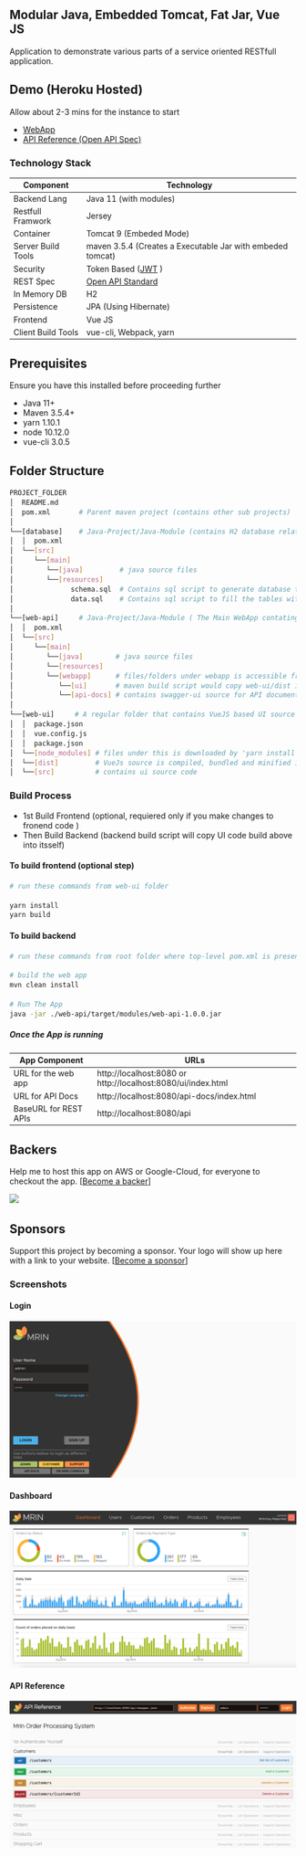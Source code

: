 ## Modular Java, Embedded Tomcat, Fat Jar, Vue JS 
Application to demonstrate various parts of a service oriented RESTfull application.

## Demo (Heroku Hosted)
Allow about 2-3 mins for the instance to start  
- [WebApp](https://modular-java-jersey-vue.herokuapp.com)
- [API Reference (Open API Spec)](https://modular-java-jersey-vue.herokuapp.com/api-docs/index.html)

### Technology Stack
Component          | Technology
---                | ---
Backend Lang       | Java 11 (with modules)
Restfull Framwork  | Jersey 
Container          | Tomcat 9 (Embeded Mode)
Server Build Tools | maven 3.5.4 (Creates a Executable Jar with embeded tomcat)
Security           | Token Based ([JWT](https://github.com/auth0/java-jwt) )
REST Spec          | [Open API Standard](https://www.openapis.org/) 
In Memory DB       | H2 
Persistence        | JPA (Using Hibernate)
Frontend           | Vue JS
Client Build Tools | vue-cli, Webpack, yarn

## Prerequisites
Ensure you have this installed before proceeding further
- Java 11+ 
- Maven 3.5.4+
- yarn 1.10.1 
- node 10.12.0
- vue-cli 3.0.5

## Folder Structure
```bash
PROJECT_FOLDER
│  README.md
│  pom.xml       # Parent maven project (contains other sub projects)
│
└──[database]    # Java-Project/Java-Module (contains H2 database related services )  
│  │  pom.xml       
│  └──[src]      
│     └──[main]      
│        └──[java]         # java source files   
│        └──[resources]
│              schema.sql  # Contains sql script to generate database tables and views in H2
│              data.sql    # Contains sql script to fill the tables with sample data
│
└──[web-api]     # Java-Project/Java-Module ( The Main WebApp contating RESTfull APIs )  
│  │  pom.xml      
│  └──[src]      
│     └──[main]      
│        └──[java]        # java source files   
│        └──[resources]
│        └──[webapp]      # files/folders under webapp is accessible from web-browser
│           └──[ui]       # maven build script would copy web-ui/dist into this folder, to make UI available from the browser
│           └──[api-docs] # contains swagger-ui source for API documentation and try-out
│
└──[web-ui]     # A regular folder that contains VueJS based UI source code 
│  │  package.json  
│  │  vue.config.js  
│  │  package.json   
│  └──[node_modules] # files under this is downloaded by 'yarn install' command       
│  └──[dist]         # VueJs source is compiled, bundled and minified into this folder 
│  └──[src]          # contains ui source code
```

### Build Process 
- 1st Build Frontend (optional, requiered only if you make changes to fronend code )
- Then Build Backend (backend build script will copy UI code build above into itsself)  

#### To build frontend (optional step)
```bash
# run these commands from web-ui folder

yarn install
yarn build

```

#### To build backend
```bash
# run these commands from root folder where top-level pom.xml is present

# build the web app
mvn clean install

# Run The App 
java -jar ./web-api/target/modules/web-api-1.0.0.jar
```

##### Once the App is running
App Component        | URLs
---                  | ---
URL for the web app  | http://localhost:8080 or http://localhost:8080/ui/index.html
URL for API Docs     | http://localhost:8080/api-docs/index.html
BaseURL for REST APIs| http://localhost:8080/api

## Backers
Help me to host this app on AWS or Google-Cloud, for everyone to checkout the app.
[[Become a backer](https://opencollective.com/angular-springboot-rest-jwt#backer)]

<a href="https://opencollective.com/angular-springboot-rest-jwt#backers" target="_blank"><img src="https://opencollective.com/angular-springboot-rest-jwt/backers.svg?width=890"></a>


## Sponsors
Support this project by becoming a sponsor. Your logo will show up here with a link to your website. [[Become a sponsor](https://opencollective.com/angular-springboot-rest-jwt#sponsor)]


### Screenshots
#### Login
<kbd>
    <img src="/screenshots/login.png?raw=true">
</kbd>

#### Dashboard
<kbd>
    <img src="/screenshots/dashboard.png?raw=true">
</kbd>

#### API Reference 
<kbd>
    <img src="/screenshots/api_reference.png?raw=true">
</kbd>
